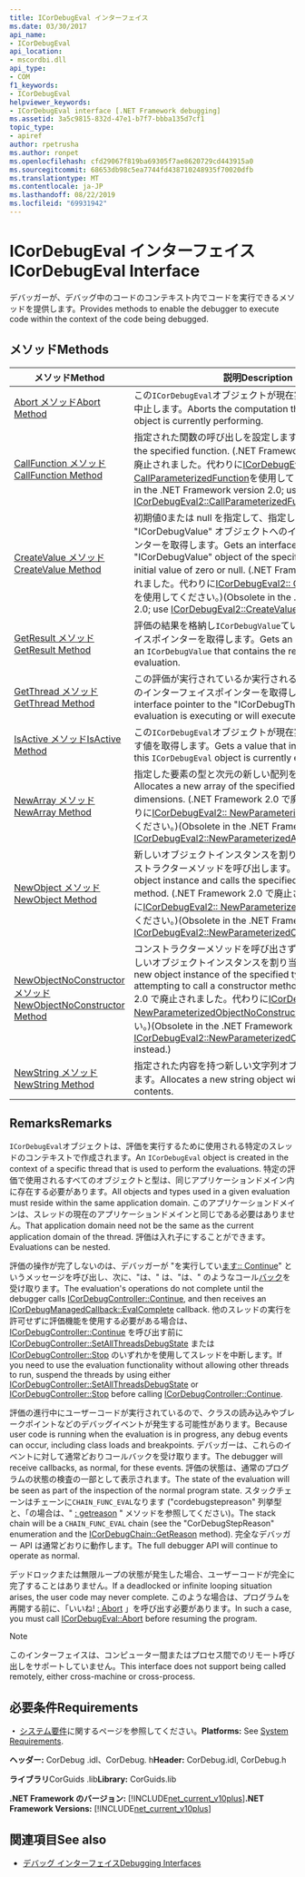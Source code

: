 ```yaml
---
title: ICorDebugEval インターフェイス
ms.date: 03/30/2017
api_name:
- ICorDebugEval
api_location:
- mscordbi.dll
api_type:
- COM
f1_keywords:
- ICorDebugEval
helpviewer_keywords:
- ICorDebugEval interface [.NET Framework debugging]
ms.assetid: 3a5c9815-832d-47e1-b7f7-bbba135d7cf1
topic_type:
- apiref
author: rpetrusha
ms.author: ronpet
ms.openlocfilehash: cfd29067f819ba69305f7ae8620729cd443915a0
ms.sourcegitcommit: 68653db98c5ea7744fd438710248935f70020dfb
ms.translationtype: MT
ms.contentlocale: ja-JP
ms.lasthandoff: 08/22/2019
ms.locfileid: "69931942"
---
```

# <a name="icordebugeval-interface"></a><span data-ttu-id="ffba4-102">ICorDebugEval インターフェイス</span><span class="sxs-lookup"><span data-stu-id="ffba4-102">ICorDebugEval Interface</span></span>

<span data-ttu-id="ffba4-103">デバッガーが、デバッグ中のコードのコンテキスト内でコードを実行できるメソッドを提供します。</span><span class="sxs-lookup"><span data-stu-id="ffba4-103">Provides methods to enable the debugger to execute code within the context of the code being debugged.</span></span>  
  
## <a name="methods"></a><span data-ttu-id="ffba4-104">メソッド</span><span class="sxs-lookup"><span data-stu-id="ffba4-104">Methods</span></span>  
  
|<span data-ttu-id="ffba4-105">メソッド</span><span class="sxs-lookup"><span data-stu-id="ffba4-105">Method</span></span>|<span data-ttu-id="ffba4-106">説明</span><span class="sxs-lookup"><span data-stu-id="ffba4-106">Description</span></span>|  
|------------|-----------------|  
|[<span data-ttu-id="ffba4-107">Abort メソッド</span><span class="sxs-lookup"><span data-stu-id="ffba4-107">Abort Method</span></span>](../../../../docs/framework/unmanaged-api/debugging/icordebugeval-abort-method.md)|<span data-ttu-id="ffba4-108">この`ICorDebugEval`オブジェクトが現在実行している計算を中止します。</span><span class="sxs-lookup"><span data-stu-id="ffba4-108">Aborts the computation this `ICorDebugEval` object is currently performing.</span></span>|  
|[<span data-ttu-id="ffba4-109">CallFunction メソッド</span><span class="sxs-lookup"><span data-stu-id="ffba4-109">CallFunction Method</span></span>](../../../../docs/framework/unmanaged-api/debugging/icordebugeval-callfunction-method.md)|<span data-ttu-id="ffba4-110">指定された関数の呼び出しを設定します。</span><span class="sxs-lookup"><span data-stu-id="ffba4-110">Sets up a call to the specified function.</span></span> <span data-ttu-id="ffba4-111">(.NET Framework バージョン2.0 で廃止されました。代わりに[ICorDebugEval2:: CallParameterizedFunction](../../../../docs/framework/unmanaged-api/debugging/icordebugeval2-callparameterizedfunction-method.md)を使用してください。)</span><span class="sxs-lookup"><span data-stu-id="ffba4-111">(Obsolete in the .NET Framework version 2.0; use [ICorDebugEval2::CallParameterizedFunction](../../../../docs/framework/unmanaged-api/debugging/icordebugeval2-callparameterizedfunction-method.md) instead.)</span></span>|  
|[<span data-ttu-id="ffba4-112">CreateValue メソッド</span><span class="sxs-lookup"><span data-stu-id="ffba4-112">CreateValue Method</span></span>](../../../../docs/framework/unmanaged-api/debugging/icordebugeval-createvalue-method.md)|<span data-ttu-id="ffba4-113">初期値0または null を指定して、指定した型の "ICorDebugValue" オブジェクトへのインターフェイスポインターを取得します。</span><span class="sxs-lookup"><span data-stu-id="ffba4-113">Gets an interface pointer to an "ICorDebugValue" object of the specified type, with an initial value of zero or null.</span></span> <span data-ttu-id="ffba4-114">(.NET Framework 2.0 で廃止されました。代わりに[ICorDebugEval2:: CreateValueForType](../../../../docs/framework/unmanaged-api/debugging/icordebugeval2-createvaluefortype-method.md)を使用してください。)</span><span class="sxs-lookup"><span data-stu-id="ffba4-114">(Obsolete in the .NET Framework 2.0; use [ICorDebugEval2::CreateValueForType](../../../../docs/framework/unmanaged-api/debugging/icordebugeval2-createvaluefortype-method.md) instead.)</span></span>|  
|[<span data-ttu-id="ffba4-115">GetResult メソッド</span><span class="sxs-lookup"><span data-stu-id="ffba4-115">GetResult Method</span></span>](../../../../docs/framework/unmanaged-api/debugging/icordebugeval-getresult-method.md)|<span data-ttu-id="ffba4-116">評価の結果を格納し`ICorDebugValue`ているへのインターフェイスポインターを取得します。</span><span class="sxs-lookup"><span data-stu-id="ffba4-116">Gets an interface pointer to an `ICorDebugValue` that contains the results of the evaluation.</span></span>|  
|[<span data-ttu-id="ffba4-117">GetThread メソッド</span><span class="sxs-lookup"><span data-stu-id="ffba4-117">GetThread Method</span></span>](../../../../docs/framework/unmanaged-api/debugging/icordebugeval-getthread-method.md)|<span data-ttu-id="ffba4-118">この評価が実行されているか実行される "表示スレッド" へのインターフェイスポインターを取得します。</span><span class="sxs-lookup"><span data-stu-id="ffba4-118">Gets an interface pointer to the "ICorDebugThread" where this evaluation is executing or will execute.</span></span>|  
|[<span data-ttu-id="ffba4-119">IsActive メソッド</span><span class="sxs-lookup"><span data-stu-id="ffba4-119">IsActive Method</span></span>](../../../../docs/framework/unmanaged-api/debugging/icordebugeval-isactive-method.md)|<span data-ttu-id="ffba4-120">この`ICorDebugEval`オブジェクトが現在実行中かどうかを示す値を取得します。</span><span class="sxs-lookup"><span data-stu-id="ffba4-120">Gets a value that indicates whether this `ICorDebugEval` object is currently executing.</span></span>|  
|[<span data-ttu-id="ffba4-121">NewArray メソッド</span><span class="sxs-lookup"><span data-stu-id="ffba4-121">NewArray Method</span></span>](../../../../docs/framework/unmanaged-api/debugging/icordebugeval-newarray-method.md)|<span data-ttu-id="ffba4-122">指定した要素の型と次元の新しい配列を割り当てます。</span><span class="sxs-lookup"><span data-stu-id="ffba4-122">Allocates a new array of the specified element type and dimensions.</span></span> <span data-ttu-id="ffba4-123">(.NET Framework 2.0 で廃止されました。代わりに[ICorDebugEval2:: NewParameterizedArray](../../../../docs/framework/unmanaged-api/debugging/icordebugeval2-newparameterizedarray-method.md)を使用してください。)</span><span class="sxs-lookup"><span data-stu-id="ffba4-123">(Obsolete in the .NET Framework 2.0; use [ICorDebugEval2::NewParameterizedArray](../../../../docs/framework/unmanaged-api/debugging/icordebugeval2-newparameterizedarray-method.md) instead.)</span></span>|  
|[<span data-ttu-id="ffba4-124">NewObject メソッド</span><span class="sxs-lookup"><span data-stu-id="ffba4-124">NewObject Method</span></span>](../../../../docs/framework/unmanaged-api/debugging/icordebugeval-newobject-method.md)|<span data-ttu-id="ffba4-125">新しいオブジェクトインスタンスを割り当て、指定したコンストラクターメソッドを呼び出します。</span><span class="sxs-lookup"><span data-stu-id="ffba4-125">Allocates a new object instance and calls the specified constructor method.</span></span> <span data-ttu-id="ffba4-126">(.NET Framework 2.0 で廃止されました。代わりに[ICorDebugEval2:: NewParameterizedObject](../../../../docs/framework/unmanaged-api/debugging/icordebugeval2-newparameterizedobject-method.md)を使用してください。)</span><span class="sxs-lookup"><span data-stu-id="ffba4-126">(Obsolete in the .NET Framework 2.0; use [ICorDebugEval2::NewParameterizedObject](../../../../docs/framework/unmanaged-api/debugging/icordebugeval2-newparameterizedobject-method.md) instead.)</span></span>|  
|[<span data-ttu-id="ffba4-127">NewObjectNoConstructor メソッド</span><span class="sxs-lookup"><span data-stu-id="ffba4-127">NewObjectNoConstructor Method</span></span>](../../../../docs/framework/unmanaged-api/debugging/icordebugeval-newobjectnoconstructor-method.md)|<span data-ttu-id="ffba4-128">コンストラクターメソッドを呼び出さずに、指定した型の新しいオブジェクトインスタンスを割り当てます。</span><span class="sxs-lookup"><span data-stu-id="ffba4-128">Allocates a new object instance of the specified type, without attempting to call a constructor method.</span></span> <span data-ttu-id="ffba4-129">(.NET Framework 2.0 で廃止されました。代わりに[ICorDebugEval2:: NewParameterizedObjectNoConstructor](../../../../docs/framework/unmanaged-api/debugging/icordebugeval2-newparameterizedobjectnoconstructor-method.md)を使用してください。)</span><span class="sxs-lookup"><span data-stu-id="ffba4-129">(Obsolete in the .NET Framework 2.0; use [ICorDebugEval2::NewParameterizedObjectNoConstructor](../../../../docs/framework/unmanaged-api/debugging/icordebugeval2-newparameterizedobjectnoconstructor-method.md) instead.)</span></span>|  
|[<span data-ttu-id="ffba4-130">NewString メソッド</span><span class="sxs-lookup"><span data-stu-id="ffba4-130">NewString Method</span></span>](../../../../docs/framework/unmanaged-api/debugging/icordebugeval-newstring-method.md)|<span data-ttu-id="ffba4-131">指定された内容を持つ新しい文字列オブジェクトを割り当てます。</span><span class="sxs-lookup"><span data-stu-id="ffba4-131">Allocates a new string object with the specified contents.</span></span>|  
  
## <a name="remarks"></a><span data-ttu-id="ffba4-132">Remarks</span><span class="sxs-lookup"><span data-stu-id="ffba4-132">Remarks</span></span>  
 <span data-ttu-id="ffba4-133">`ICorDebugEval`オブジェクトは、評価を実行するために使用される特定のスレッドのコンテキストで作成されます。</span><span class="sxs-lookup"><span data-stu-id="ffba4-133">An `ICorDebugEval` object is created in the context of a specific thread that is used to perform the evaluations.</span></span> <span data-ttu-id="ffba4-134">特定の評価で使用されるすべてのオブジェクトと型は、同じアプリケーションドメイン内に存在する必要があります。</span><span class="sxs-lookup"><span data-stu-id="ffba4-134">All objects and types used in a given evaluation must reside within the same application domain.</span></span> <span data-ttu-id="ffba4-135">このアプリケーションドメインは、スレッドの現在のアプリケーションドメインと同じである必要はありません。</span><span class="sxs-lookup"><span data-stu-id="ffba4-135">That application domain need not be the same as the current application domain of the thread.</span></span> <span data-ttu-id="ffba4-136">評価は入れ子にすることができます。</span><span class="sxs-lookup"><span data-stu-id="ffba4-136">Evaluations can be nested.</span></span>  
  
 <span data-ttu-id="ffba4-137">評価の操作が完了しないのは、デバッガーが "を実行してい[ます:: Continue](../../../../docs/framework/unmanaged-api/debugging/icordebugcontroller-continue-method.md)" というメッセージを呼び出し、次に、"は、" は、"は、" のようなコール[バック](../../../../docs/framework/unmanaged-api/debugging/icordebugmanagedcallback-evalcomplete-method.md)を受け取ります。</span><span class="sxs-lookup"><span data-stu-id="ffba4-137">The evaluation's operations do not complete until the debugger calls [ICorDebugController::Continue](../../../../docs/framework/unmanaged-api/debugging/icordebugcontroller-continue-method.md), and then receives an [ICorDebugManagedCallback::EvalComplete](../../../../docs/framework/unmanaged-api/debugging/icordebugmanagedcallback-evalcomplete-method.md) callback.</span></span> <span data-ttu-id="ffba4-138">他のスレッドの実行を許可せずに評価機能を使用する必要がある場合は、[ICorDebugController::Continue](../../../../docs/framework/unmanaged-api/debugging/icordebugcontroller-continue-method.md) を呼び出す前に [ICorDebugController::SetAllThreadsDebugState](../../../../docs/framework/unmanaged-api/debugging/icordebugcontroller-setallthreadsdebugstate-method.md) または [ICorDebugController::Stop](../../../../docs/framework/unmanaged-api/debugging/icordebugcontroller-stop-method.md) のいずれかを使用してスレッドを中断します。</span><span class="sxs-lookup"><span data-stu-id="ffba4-138">If you need to use the evaluation functionality without allowing other threads to run, suspend the threads by using either [ICorDebugController::SetAllThreadsDebugState](../../../../docs/framework/unmanaged-api/debugging/icordebugcontroller-setallthreadsdebugstate-method.md) or [ICorDebugController::Stop](../../../../docs/framework/unmanaged-api/debugging/icordebugcontroller-stop-method.md) before calling [ICorDebugController::Continue](../../../../docs/framework/unmanaged-api/debugging/icordebugcontroller-continue-method.md).</span></span>  
  
 <span data-ttu-id="ffba4-139">評価の進行中にユーザーコードが実行されているので、クラスの読み込みやブレークポイントなどのデバッグイベントが発生する可能性があります。</span><span class="sxs-lookup"><span data-stu-id="ffba4-139">Because user code is running when the evaluation is in progress, any debug events can occur, including class loads and breakpoints.</span></span> <span data-ttu-id="ffba4-140">デバッガーは、これらのイベントに対して通常どおりコールバックを受け取ります。</span><span class="sxs-lookup"><span data-stu-id="ffba4-140">The debugger will receive callbacks, as normal, for these events.</span></span> <span data-ttu-id="ffba4-141">評価の状態は、通常のプログラムの状態の検査の一部として表示されます。</span><span class="sxs-lookup"><span data-stu-id="ffba4-141">The state of the evaluation will be seen as part of the inspection of the normal program state.</span></span> <span data-ttu-id="ffba4-142">スタックチェーンはチェーンに`CHAIN_FUNC_EVAL`なります ("cordebugstepreason" 列挙型と、「の場合は、" [: getreason](../../../../docs/framework/unmanaged-api/debugging/icordebugchain-getreason-method.md) " メソッドを参照してください)。</span><span class="sxs-lookup"><span data-stu-id="ffba4-142">The stack chain will be a `CHAIN_FUNC_EVAL` chain (see the "CorDebugStepReason" enumeration and the [ICorDebugChain::GetReason](../../../../docs/framework/unmanaged-api/debugging/icordebugchain-getreason-method.md) method).</span></span> <span data-ttu-id="ffba4-143">完全なデバッガー API は通常どおりに動作します。</span><span class="sxs-lookup"><span data-stu-id="ffba4-143">The full debugger API will continue to operate as normal.</span></span>  
  
 <span data-ttu-id="ffba4-144">デッドロックまたは無限ループの状態が発生した場合、ユーザーコードが完全に完了することはありません。</span><span class="sxs-lookup"><span data-stu-id="ffba4-144">If a deadlocked or infinite looping situation arises, the user code may never complete.</span></span> <span data-ttu-id="ffba4-145">このような場合は、プログラムを再開する前に、「いいね! [: Abort](../../../../docs/framework/unmanaged-api/debugging/icordebugeval-abort-method.md) 」を呼び出す必要があります。</span><span class="sxs-lookup"><span data-stu-id="ffba4-145">In such a case, you must call [ICorDebugEval::Abort](../../../../docs/framework/unmanaged-api/debugging/icordebugeval-abort-method.md) before resuming the program.</span></span>  
  
> [!NOTE]
> <span data-ttu-id="ffba4-146">このインターフェイスは、コンピューター間またはプロセス間でのリモート呼び出しをサポートしていません。</span><span class="sxs-lookup"><span data-stu-id="ffba4-146">This interface does not support being called remotely, either cross-machine or cross-process.</span></span>  
  
## <a name="requirements"></a><span data-ttu-id="ffba4-147">必要条件</span><span class="sxs-lookup"><span data-stu-id="ffba4-147">Requirements</span></span>  
 <span data-ttu-id="ffba4-148">**・** [システム要件](../../../../docs/framework/get-started/system-requirements.md)に関するページを参照してください。</span><span class="sxs-lookup"><span data-stu-id="ffba4-148">**Platforms:** See [System Requirements](../../../../docs/framework/get-started/system-requirements.md).</span></span>  
  
 <span data-ttu-id="ffba4-149">**ヘッダー:** CorDebug .idl、CorDebug. h</span><span class="sxs-lookup"><span data-stu-id="ffba4-149">**Header:** CorDebug.idl, CorDebug.h</span></span>  
  
 <span data-ttu-id="ffba4-150">**ライブラリ**CorGuids .lib</span><span class="sxs-lookup"><span data-stu-id="ffba4-150">**Library:** CorGuids.lib</span></span>  
  
 <span data-ttu-id="ffba4-151">**.NET Framework のバージョン:** [!INCLUDE[net_current_v10plus](../../../../includes/net-current-v10plus-md.md)]</span><span class="sxs-lookup"><span data-stu-id="ffba4-151">**.NET Framework Versions:** [!INCLUDE[net_current_v10plus](../../../../includes/net-current-v10plus-md.md)]</span></span>  
  
## <a name="see-also"></a><span data-ttu-id="ffba4-152">関連項目</span><span class="sxs-lookup"><span data-stu-id="ffba4-152">See also</span></span>

- [<span data-ttu-id="ffba4-153">デバッグ インターフェイス</span><span class="sxs-lookup"><span data-stu-id="ffba4-153">Debugging Interfaces</span></span>](../../../../docs/framework/unmanaged-api/debugging/debugging-interfaces.md)
